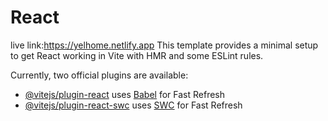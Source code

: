 # React 
live link:https://yelhome.netlify.app
This template provides a minimal setup to get React working in Vite with HMR and some ESLint rules.

Currently, two official plugins are available:






- [@vitejs/plugin-react](https://github.com/vitejs/vite-plugin-react/blob/main/packages/plugin-react/README.md) uses [Babel](https://babeljs.io/) for Fast Refresh
- [@vitejs/plugin-react-swc](https://github.com/vitejs/vite-plugin-react-swc) uses [SWC](https://swc.rs/) for Fast Refresh
